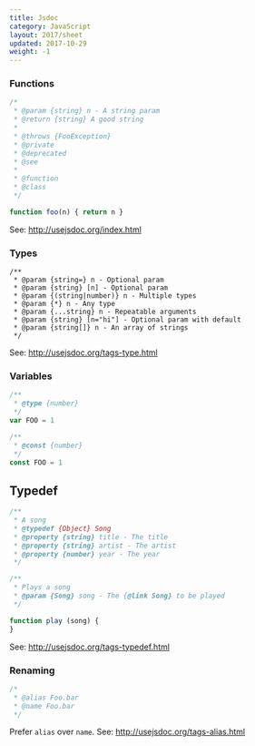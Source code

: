 ```yaml
---
title: Jsdoc
category: JavaScript
layout: 2017/sheet
updated: 2017-10-29
weight: -1
---
```


### Functions

```js
/*
 * @param {string} n - A string param
 * @return {string} A good string
 *
 * @throws {FooException}
 * @private
 * @deprecated
 * @see
 *
 * @function
 * @class
 */

function foo(n) { return n }
```

See: <http://usejsdoc.org/index.html>

### Types

```
/**
 * @param {string=} n - Optional param
 * @param {string} [n] - Optional param
 * @param {(string|number)} n - Multiple types
 * @param {*} n - Any type
 * @param {...string} n - Repeatable arguments
 * @param {string} [n="hi"] - Optional param with default
 * @param {string[]} n - An array of strings
 */
```

See: <http://usejsdoc.org/tags-type.html>

### Variables

```js
/**
 * @type {number}
 */
var FOO = 1
```

```js
/**
 * @const {number}
 */
const FOO = 1
```

## Typedef

```js
/**
 * A song
 * @typedef {Object} Song
 * @property {string} title - The title
 * @property {string} artist - The artist
 * @property {number} year - The year
 */
```

```js
/**
 * Plays a song
 * @param {Song} song - The {@link Song} to be played
 */

function play (song) {
}
```

See: <http://usejsdoc.org/tags-typedef.html>

### Renaming

```js
/*
 * @alias Foo.bar
 * @name Foo.bar
 */
```

Prefer `alias` over `name`. See: <http://usejsdoc.org/tags-alias.html>
